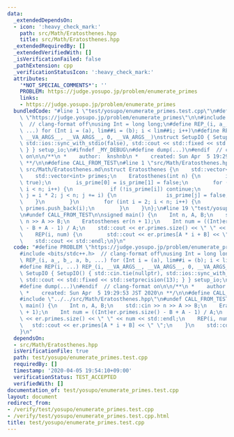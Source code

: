 ```yaml
---
data:
  _extendedDependsOn:
  - icon: ':heavy_check_mark:'
    path: src/Math/Eratosthenes.hpp
    title: src/Math/Eratosthenes.hpp
  _extendedRequiredBy: []
  _extendedVerifiedWith: []
  _isVerificationFailed: false
  _pathExtension: cpp
  _verificationStatusIcon: ':heavy_check_mark:'
  attributes:
    '*NOT_SPECIAL_COMMENTS*': ''
    PROBLEM: https://judge.yosupo.jp/problem/enumerate_primes
    links:
    - https://judge.yosupo.jp/problem/enumerate_primes
  bundledCode: "#line 1 \"test/yosupo/enumerate_primes.test.cpp\"\n#define PROBLEM\
    \ \"https://judge.yosupo.jp/problem/enumerate_primes\"\n\n#include <bits/stdc++.h>\
    \  // clang-format off\nusing Int = long long;\n#define REP_(i, a_, b_, a, b,\
    \ ...) for (Int i = (a), lim##i = (b); i < lim##i; i++)\n#define REP(i, ...) REP_(i,\
    \ __VA_ARGS__, __VA_ARGS__, 0, __VA_ARGS__)\nstruct SetupIO { SetupIO() { std::cin.tie(nullptr),\
    \ std::ios::sync_with_stdio(false), std::cout << std::fixed << std::setprecision(13);\
    \ } } setup_io;\n#ifndef _MY_DEBUG\n#define dump(...)\n#endif  // clang-format\
    \ on\n\n/**\n *    author:  knshnb\n *    created: Sun Apr  5 19:29:53 JST 2020\n\
    \ **/\n\n#define CALL_FROM_TEST\n#line 1 \"src/Math/Eratosthenes.hpp\"\n/// @docs\
    \ src/Math/Eratosthenes.md\nstruct Eratosthenes {\n    std::vector<bool> is_prime;\n\
    \    std::vector<int> primes;\n    Eratosthenes(int n) {\n        is_prime.assign(n,\
    \ true);\n        is_prime[0] = is_prime[1] = false;\n        for (int i = 2;\
    \ i < n; i++) {\n            if (!is_prime[i]) continue;\n            for (int\
    \ j = i * 2; j < n; j += i) {\n                is_prime[j] = false;\n        \
    \    }\n        }\n        for (int i = 2; i < n; i++) {\n            if (is_prime[i])\
    \ primes.push_back(i);\n        }\n    }\n};\n#line 19 \"test/yosupo/enumerate_primes.test.cpp\"\
    \n#undef CALL_FROM_TEST\n\nsigned main() {\n    Int n, A, B;\n    std::cin >>\
    \ n >> A >> B;\n    Eratosthenes er(n + 1);\n    Int num = ((Int)er.primes.size()\
    \ - B + A - 1) / A;\n    std::cout << er.primes.size() << \" \" << num << std::endl;\n\
    \    REP(i, num) {\n        std::cout << er.primes[A * i + B] << \" \";\n    }\n\
    \    std::cout << std::endl;\n}\n"
  code: "#define PROBLEM \"https://judge.yosupo.jp/problem/enumerate_primes\"\n\n\
    #include <bits/stdc++.h>  // clang-format off\nusing Int = long long;\n#define\
    \ REP_(i, a_, b_, a, b, ...) for (Int i = (a), lim##i = (b); i < lim##i; i++)\n\
    #define REP(i, ...) REP_(i, __VA_ARGS__, __VA_ARGS__, 0, __VA_ARGS__)\nstruct\
    \ SetupIO { SetupIO() { std::cin.tie(nullptr), std::ios::sync_with_stdio(false),\
    \ std::cout << std::fixed << std::setprecision(13); } } setup_io;\n#ifndef _MY_DEBUG\n\
    #define dump(...)\n#endif  // clang-format on\n\n/**\n *    author:  knshnb\n\
    \ *    created: Sun Apr  5 19:29:53 JST 2020\n **/\n\n#define CALL_FROM_TEST\n\
    #include \"../../src/Math/Eratosthenes.hpp\"\n#undef CALL_FROM_TEST\n\nsigned\
    \ main() {\n    Int n, A, B;\n    std::cin >> n >> A >> B;\n    Eratosthenes er(n\
    \ + 1);\n    Int num = ((Int)er.primes.size() - B + A - 1) / A;\n    std::cout\
    \ << er.primes.size() << \" \" << num << std::endl;\n    REP(i, num) {\n     \
    \   std::cout << er.primes[A * i + B] << \" \";\n    }\n    std::cout << std::endl;\n\
    }\n"
  dependsOn:
  - src/Math/Eratosthenes.hpp
  isVerificationFile: true
  path: test/yosupo/enumerate_primes.test.cpp
  requiredBy: []
  timestamp: '2020-04-05 19:54:10+09:00'
  verificationStatus: TEST_ACCEPTED
  verifiedWith: []
documentation_of: test/yosupo/enumerate_primes.test.cpp
layout: document
redirect_from:
- /verify/test/yosupo/enumerate_primes.test.cpp
- /verify/test/yosupo/enumerate_primes.test.cpp.html
title: test/yosupo/enumerate_primes.test.cpp
---
```


